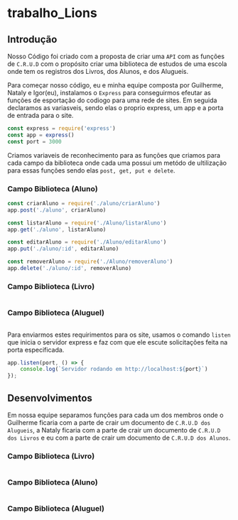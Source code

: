 # trabalho_Lions

## Introdução

Nosso Código foi criado com a proposta de criar uma `API` com as funções de `C.R.U.D` com o propósito criar uma biblioteca de estudos de uma escola onde tem os registros dos Livros, dos Alunos, e dos Alugueis.

Para começar nosso código, eu e minha equipe composta por Guilherme, Nataly e Igor(eu), instalamos o `Express` para conseguirmos efeutar as funções de esportação do codiogo para uma rede de sites. Em seguida declaramos as variasveis, sendo elas o proprio express, um app e a porta de entrada para o site.
```JavaScript
const express = require('express')
const app = express()
const port = 3000
```
Criamos variaveis de reconhecimento para as funções que criamos para cada campo da biblioteca onde cada uma possui um metódo de ultilização para essas funções sendo elas `post, get, put e delete`. 

### Campo Biblioteca (Aluno)
```JavaScript
const criarAluno = require('./aluno/criarAluno')
app.post('./aluno', criarAluno)

const listarAluno = require('./Aluno/listarAluno')
app.get('./aluno', listarAluno)

const editarAluno = require('./Aluno/editarAluno')
app.put('./aluno/:id', editarAluno)

const removerAluno = require('./Aluno/removerAluno')
app.delete('./aluno/:id', removerAluno)
```
### Campo Biblioteca (Livro)
```JavaScript

```

### Campo Biblioteca (Aluguel)
```JavaScript

```
Para enviarmos estes requirimentos para os site, usamos o comando `listen` que inicia o servidor express e faz com que ele escute solicitações feita na porta especificada.

```JavaScript
app.listen(port, () => {
    console.log(`Servidor rodando em http://localhost:${port}`)
});
```
## Desenvolvimentos 
Em nossa equipe separamos funções para cada um dos membros onde o Guilherme ficaria com a parte de crair um documento de `C.R.U.D dos Alugueis`, a Nataly ficaria com a parte de crair um documento de `C.R.U.D dos Livros` e eu com a parte de crair um documento de `C.R.U.D dos Alunos`.

### Campo Biblioteca (Livro)

```JavaScript

```
### Campo Biblioteca (Aluno)

```JavaScript

```
### Campo Biblioteca (Aluguel)

```JavaScript

```
